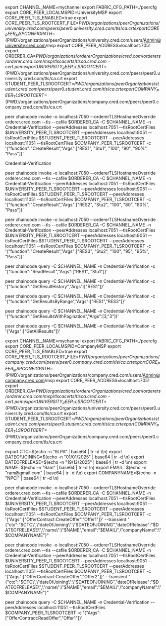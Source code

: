 export CHANNEL_NAME=mychannel
export FABRIC_CFG_PATH=./peercfg
export CORE_PEER_LOCALMSPID=UniversityMSP
export CORE_PEER_TLS_ENABLED=true
export CORE_PEER_TLS_ROOTCERT_FILE=${PWD}/organizations/peerOrganizations/university.cred.com/peers/peer0.university.cred.com/tls/ca.crt
export CORE_PEER_MSPCONFIGPATH=${PWD}/organizations/peerOrganizations/university.cred.com/users/Admin@university.cred.com/msp
export CORE_PEER_ADDRESS=localhost:7051
export ORDERER_CA=${PWD}/organizations/ordererOrganizations/cred.com/orderers/orderer.cred.com/msp/tlscacerts/tlsca.cred.com-cert.pem
export UNIVERSITY_PEER_TLSROOTCERT=${PWD}/organizations/peerOrganizations/university.cred.com/peers/peer0.university.cred.com/tls/ca.crt
export STUDENT_PEER_TLSROOTCERT=${PWD}/organizations/peerOrganizations/student.cred.com/peers/peer0.student.cred.com/tls/ca.crt
export COMPANY_PEER_TLSROOTCERT=${PWD}/organizations/peerOrganizations/company.cred.com/peers/peer0.company.cred.com/tls/ca.crt



peer chaincode invoke -o localhost:7050 --ordererTLSHostnameOverride orderer.cred.com --tls --cafile $ORDERER_CA -C $CHANNEL_NAME -n Credential-Verification --peerAddresses localhost:7051 --tlsRootCertFiles $UNIVERSITY_PEER_TLSROOTCERT --peerAddresses localhost:9051 --tlsRootCertFiles $STUDENT_PEER_TLSROOTCERT --peerAddresses localhost:11051 --tlsRootCertFiles $COMPANY_PEER_TLSROOTCERT -c '{"function":"CreateResult","Args":["RES1", "Stu1", "100", "90", "90%", "Pass"]}'

Credential-Verification

peer chaincode invoke -o localhost:7050 --ordererTLSHostnameOverride orderer.cred.com --tls --cafile $ORDERER_CA -C $CHANNEL_NAME -n Credential-Verification --peerAddresses localhost:7051 --tlsRootCertFiles $UNIVERSITY_PEER_TLSROOTCERT --peerAddresses localhost:9051 --tlsRootCertFiles $STUDENT_PEER_TLSROOTCERT --peerAddresses localhost:11051 --tlsRootCertFiles $COMPANY_PEER_TLSROOTCERT -c '{"function":"CreateResult","Args":["RES2", "Stu2", "100", "80", "80%", "Pass"]}'

peer chaincode invoke -o localhost:7050 --ordererTLSHostnameOverride orderer.cred.com --tls --cafile $ORDERER_CA -C $CHANNEL_NAME -n Credential-Verification --peerAddresses localhost:7051 --tlsRootCertFiles $UNIVERSITY_PEER_TLSROOTCERT --peerAddresses localhost:9051 --tlsRootCertFiles $STUDENT_PEER_TLSROOTCERT --peerAddresses localhost:11051 --tlsRootCertFiles $COMPANY_PEER_TLSROOTCERT -c '{"function":"CreateResult","Args":["RES3", "Stu2", "100", "95", "95%", "Pass"]}'

peer chaincode query -C $CHANNEL_NAME -n Credential-Verification -c '{"function":"ReadResult","Args":["RES1", "Stu1"]}'

peer chaincode query -C $CHANNEL_NAME -n Credential-Verification -c '{"function":"GetResultHistory","Args":["RES1"]}'

peer chaincode query -C $CHANNEL_NAME -n Credential-Verification -c '{"function":"GetResultsByRange","Args":["RES1","RES3"]}'

peer chaincode query -C $CHANNEL_NAME -n Credential-Verification -c '{"function":"GetResultsWithPagination","Args":[3,"3"]}'


peer chaincode query -C $CHANNEL_NAME -n Credential-Verification -c '{"Args":["GetAllResults"]}'

export CHANNEL_NAME=mychannel
export FABRIC_CFG_PATH=./peercfg
export CORE_PEER_LOCALMSPID=CompanyMSP
export CORE_PEER_TLS_ENABLED=true
export CORE_PEER_TLS_ROOTCERT_FILE=${PWD}/organizations/peerOrganizations/company.cred.com/peers/peer0.company.cred.com/tls/ca.crt
export CORE_PEER_MSPCONFIGPATH=${PWD}/organizations/peerOrganizations/company.cred.com/users/Admin@company.cred.com/msp
export CORE_PEER_ADDRESS=localhost:7051
export ORDERER_CA=${PWD}/organizations/ordererOrganizations/cred.com/orderers/orderer.cred.com/msp/tlscacerts/tlsca.cred.com-cert.pem
export UNIVERSITY_PEER_TLSROOTCERT=${PWD}/organizations/peerOrganizations/university.cred.com/peers/peer0.university.cred.com/tls/ca.crt
export STUDENT_PEER_TLSROOTCERT=${PWD}/organizations/peerOrganizations/student.cred.com/peers/peer0.student.cred.com/tls/ca.crt
export COMPANY_PEER_TLSROOTCERT=${PWD}/organizations/peerOrganizations/company.cred.com/peers/peer0.company.cred.com/tls/ca.crt


export CTC=$(echo -n "9LPA" | base64 | tr -d \\n)
export DATEOFJOINING=$(echo -n "01/01/2025" | base64 | tr -d \\n)
export DATEOFRELEASE=$(echo -n "19/12/2025" | base64 | tr -d \\n)
export NAME=$(echo -n "Ram" | base64 | tr -d \\n)
export EMAIL=$(echo -n "ram@gmail.com" | base64 | tr -d \\n)
export COMPANYNAME=$(echo -n "NPCI" | base64 | tr -d \\n)



peer chaincode invoke -o localhost:7050 --ordererTLSHostnameOverride orderer.cred.com --tls --cafile $ORDERER_CA -C $CHANNEL_NAME -n Credential-Verification --peerAddresses localhost:7051 --tlsRootCertFiles $UNIVERSITY_PEER_TLSROOTCERT --peerAddresses localhost:9051 --tlsRootCertFiles $STUDENT_PEER_TLSROOTCERT --peerAddresses localhost:11051 --tlsRootCertFiles $COMPANY_PEER_TLSROOTCERT -c '{"Args":["OfferContract:CreateOffer","Offer1"]}' --transient "{\"ctc\":\"$CTC\",\"dateOfJoining\":\"$DATEOFJOINING\",\"dateOfRelease\":\"$DATEOFRELEASE\",\"name\":\"$NAME\",\"email\":\"$EMAIL\",\"companyName\":\"$COMPANYNAME\"}"


peer chaincode invoke -o localhost:7050 --ordererTLSHostnameOverride orderer.cred.com --tls --cafile $ORDERER_CA -C $CHANNEL_NAME -n Credential-Verification --peerAddresses localhost:7051 --tlsRootCertFiles $UNIVERSITY_PEER_TLSROOTCERT --peerAddresses localhost:9051 --tlsRootCertFiles $STUDENT_PEER_TLSROOTCERT --peerAddresses localhost:11051 --tlsRootCertFiles $COMPANY_PEER_TLSROOTCERT -c '{"Args":["OfferContract:CreateOffer","Offer2"]}' --transient "{\"ctc\":\"$CTC\",\"dateOfJoining\":\"$DATEOFJOINING\",\"dateOfRelease\":\"$DATEOFRELEASE\",\"name\":\"$NAME\",\"email\":\"$EMAIL\",\"companyName\":\"$COMPANYNAME\"}"


peer chaincode query -C $CHANNEL_NAME -n Credential-Verification --peerAddresses localhost:11051 --tlsRootCertFiles $COMPANY_PEER_TLSROOTCERT -c '{"Args":["OfferContract:ReadOffer","Offer1"]}'